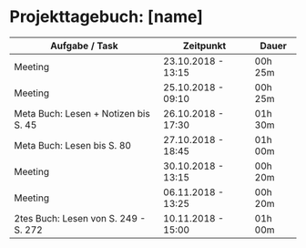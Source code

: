 # Projekttagebuch: [name]

Aufgabe / Task | Zeitpunkt | Dauer
--- | --- | ---
Meeting | 23.10.2018 - 13:15 | 00h 25m
Meeting | 25.10.2018 - 09:10 | 00h 25m
Meta Buch: Lesen + Notizen bis S. 45 | 26.10.2018 - 17:30 | 01h 30m
Meta Buch: Lesen bis S. 80 | 27.10.2018 - 18:45 | 01h 00m
Meeting | 30.10.2018 - 13:15 | 00h 20m
Meeting | 06.11.2018 - 13:25 | 00h 20m
2tes Buch: Lesen von S. 249 - S. 272  | 10.11.2018 - 15:00 | 01h 00m

